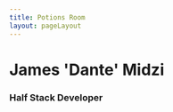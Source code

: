 ```yaml
---
title: Potions Room
layout: pageLayout
---
```


# James 'Dante' Midzi

### Half Stack Developer

<!-- create markdown with yaml data -->

